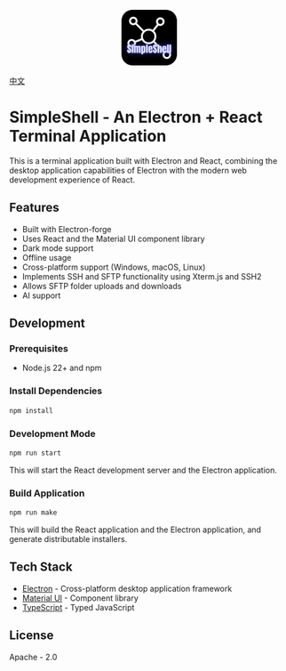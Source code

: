 <p align="center">
  <img src="src/assets/SimpleShell.png" style="width:100px"/>
</p>

[中文](README_zh.md)

# **SimpleShell - An Electron + React Terminal Application**

This is a terminal application built with Electron and React, combining the desktop application capabilities of Electron with the modern web development experience of React.

## **Features**

* Built with Electron-forge  
* Uses React and the Material UI component library  
* Dark mode support  
* Offline usage  
* Cross-platform support (Windows, macOS, Linux)  
* Implements SSH and SFTP functionality using Xterm.js and SSH2  
* Allows SFTP folder uploads and downloads  
* AI support

## **Development**

### **Prerequisites**

* Node.js 22+ and npm

### **Install Dependencies**

```bash
npm install
```

### **Development Mode**

```bash
npm run start
```

This will start the React development server and the Electron application.

### **Build Application**

```bash
npm run make
```

This will build the React application and the Electron application, and generate distributable installers.

## **Tech Stack**

* [Electron](https://www.electronjs.org/) \- Cross-platform desktop application framework  
* [Material UI](https://mui.com/material-ui/) \- Component library  
* [TypeScript](https://www.typescriptlang.org/) \- Typed JavaScript

## **License**

Apache \- 2.0